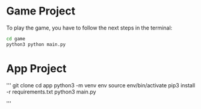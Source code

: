# Game Project

To play the game, you have to follow the next steps in the terminal:

```sh
cd game
python3 python main.py 
```


# App Project

'''
git clone
cd app
python3 -m venv env
source env/bin/activate
pip3 install -r requirements.txt
python3 main.py

'''